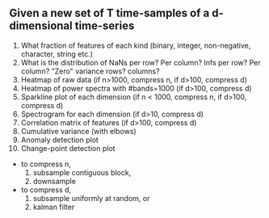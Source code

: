 ## Given a new set of T time-samples of a d-dimensional time-series

1. What fraction of features of each kind (binary, integer, non-negative, character, string etc.)
2. What is the distribution of NaNs per row? Per column? Infs per row? Per column? "Zero" variance rows? columns?
3. Heatmap of raw data (if n>1000, compress n, if d>100, compress d)
3. Heatmap of power spectra with #bands=1000 (if d>100, compress d)
4. Sparkline plot of each dimension (if n < 1000, compress n, if d>100, compress d)
5. Spectrogram for each dimension (if d>10, compress d)
6. Correlation matrix of features (if d>100, compress d)
7. Cumulative variance (with elbows)
7. Anomaly detection plot
9. Change-point detection plot

- to compress n, 
    1. subsample contiguous block, 
    2. downsample 
- to compress d, 
    1. subsample uniformly at random, or
    2. kalman filter
